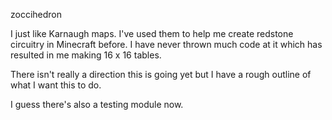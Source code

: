zoccihedron

I just like Karnaugh maps. I've used them to help me create redstone circuitry in Minecraft before. I have never thrown much code at it which has resulted in me making 16 x 16 tables. 

There isn't really a direction this is going yet but I have a rough outline of what I want this to do.

I guess there's also a testing module now.
